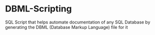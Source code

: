 # DBML-Scripting

SQL Script that helps automate documentation of any SQL Database by generating the DBML (Database Markup Language) file for it

